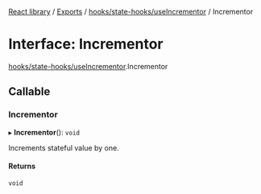 [React library](../index.md) / [Exports](../modules.md) / [hooks/state-hooks/useIncrementor](../modules/hooks_state_hooks_useIncrementor.md) / Incrementor

# Interface: Incrementor

[hooks/state-hooks/useIncrementor](../modules/hooks_state_hooks_useIncrementor.md).Incrementor

## Callable

### Incrementor

▸ **Incrementor**(): `void`

Increments stateful value by one.

#### Returns

`void`

